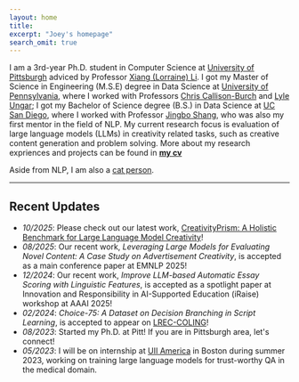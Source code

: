 ```yaml
---
layout: home
title: 
excerpt: "Joey's homepage"
search_omit: true
---
```

I am a 3rd-year Ph.D. student in Computer Science at [University of Pittsburgh](https://www.cs.pitt.edu/) adviced by Professor [Xiang (Lorraine) Li](https://www.cs.pitt.edu/people/full-time-faculty/lorraine-xiang-li). I got my Master of Science in Engineering (M.S.E) degree in Data Science at [University of Pennsylvania](https://dats.seas.upenn.edu), where I worked with Professors [Chris Callison-Burch](https://www.cis.upenn.edu/~ccb/) and [Lyle Ungar](https://www.cis.upenn.edu/~ungar/); I got my Bachelor of Science degree (B.S.) in Data Science at [UC San Diego](https://datascience.ucsd.edu/), where I worked with Professor [Jingbo Shang](https://shangjingbo1226.github.io/), who was also my first mentor in the field of NLP. My current research focus is evaluation of large language models (LLMs) in creativity related tasks, such as creative content generation and problem solving. More about my research expriences and projects can be found in **[my cv](/doc/cv.pdf)**

<!-- **natural language understanding**, in particular, **commonsense reasoning**, **event-centric reasoning**, and **grounded language understanding**.  -->
Aside from NLP, I am also a [cat person](https://www.instagram.com/coconut.joey/).

-----

## Recent Updates
- *10/2025*: Please check out our latest work, [CreativityPrism: A Holistic Benchmark for Large Language Model Creativity](https://arxiv.org/abs/2510.20091v1)!
- *08/2025*: Our recent work, *Leveraging Large Models for Evaluating Novel Content: A Case Study on Advertisement Creativity*, is accepted as a main conference paper at EMNLP 2025! 
- *12/2024*: Our recent work, *Improve LLM-based Automatic Essay Scoring with Linguistic Features*, is accepted as a spotlight paper at Innovation and Responsibility in AI-Supported Education (iRaise) workshop at AAAI 2025!
- *02/2024*: *Choice-75: A Dataset on Decision Branching in Script Learning*, is accepted to appear on [LREC-COLING](https://lrec-coling-2024.org/)!
- *08/2023*: Started my Ph.D. at Pitt! If you are in Pittsburgh area, let's connect!
- *05/2023*: I will be on internship at [UII America](https://www.linkedin.com/company/uii-america-inc) in Boston during summer 2023, working on training large language models for trust-worthy QA in the medical domain.

<!-- ## Older Posts -->
